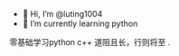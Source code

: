 - 👋 Hi, I’m @luting1004
- 🌱 I’m currently learning python

零基础学习python c++ 道阻且长，行则将至
 .

<!---
luting1004/luting1004 is a ✨ special ✨ repository because its `README.md` (this file) appears on your GitHub profile.
You can click the Preview link to take a look at your changes.
--->
